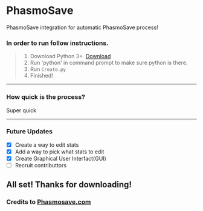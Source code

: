 # PhasmoSave
PhasmoSave integration for automatic PhasmoSave process!

### In order to run follow instructions.

> 1. Download Python 3+. [Download](https://www.python.org/downloads/)
> 2. Run 'python' in command prompt to make sure python is there.
> 3. Run  `Create.py`
> 4. Finished!
------
### How quick is the process? 
Super quick

-----

### Future Updates
- [x] Create a way to edit stats
- [x] Add a way to pick what stats to edit
- [x] Create Graphical User Interfact(GUI)
- [ ] Recruit contributtors

## All set! Thanks for downloading!
### Credits to [Phasmosave.com](https://phasmosave.com/)
